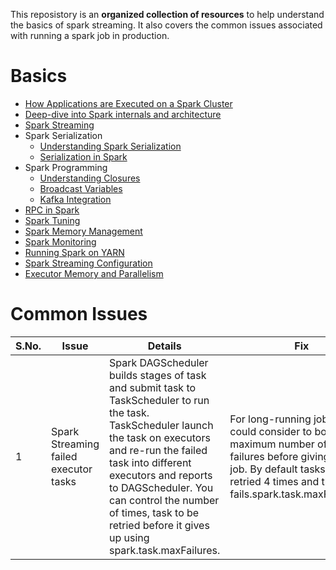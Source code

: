 This reposistory is an **organized collection of resources** to help understand the basics of spark streaming. 
It also covers the common issues associated with running a spark job in production.

Basics 
=======

  

*   [How Applications are Executed on a Spark Cluster](https://www.informit.com/articles/article.aspx?p=2928186)
*   [Deep-dive into Spark internals and architecture](https://www.freecodecamp.org/news/deep-dive-into-spark-internals-and-architecture-f6e32045393b/)
*   [Spark Streaming](https://jaceklaskowski.gitbooks.io/spark-streaming/)
*   Spark Serialization
    *   [Understanding Spark Serialization](http://bytepadding.com/big-data/spark/understanding-spark-serialization/)
    *   [Serialization in Spark](http://www.lifeisafile.com/How-Apache-Spark-works-internally/)
*   Spark Programming
    *   [Understanding Closures](https://spark.apache.org/docs/2.2.0/rdd-programming-guide.html#understanding-closures-a-nameclosureslinka)
    *   [Broadcast Variables](https://spark.apache.org/docs/2.2.0/rdd-programming-guide.html#broadcast-variables)
    *   [Kafka Integration](https://spark.apache.org/docs/2.2.0/streaming-kafka-0-10-integration.html)
*   [RPC in Spark](https://www.waitingforcode.com/apache-spark/rpc-apache-spark/read)
*   [Spark Tuning](https://spark.apache.org/docs/latest/tuning.html)
*   [Spark Memory Management](https://spark.apache.org/docs/latest/tuning.html#memory-management-overview)
*   [Spark Monitoring](https://spark.apache.org/docs/latest/monitoring.html)
*   [Running Spark on YARN](http://spark.apache.org/docs/latest/running-on-yarn.html)
*   [Spark Streaming Configuration](https://spark.apache.org/docs/latest/configuration.html#spark-streaming)
*   [Executor Memory and Parallelism](https://blog.cloudera.com/how-to-tune-your-apache-spark-jobs-part-2/#:~:text=The%20cores%20property%20controls%20the,tasks%20at%20the%20same%20time.)
      
    

Common Issues 
==============

|S.No.|Issue|Details|Fix|Reference|
|--- |--- |--- |--- |--- |
|1|Spark Streaming failed executor tasks|Spark DAGScheduler builds stages of task and submit task to TaskScheduler to run the task. TaskScheduler launch the task on executors and re-run the failed task into different executors and reports to DAGScheduler. You can control the number of times, task to be retried before it gives up using spark.task.maxFailures.|For long-running jobs you could consider to boost maximum number of task failures before giving up the job. By default tasks will be retried 4 times and then job fails.spark.task.maxFailures=8|https://stackoverflow.com/questions/40195309/spark-streaming-failed-executor-tasks http://mkuthan.github.io/blog/2016/09/30/spark-streaming-on-yarn/|

